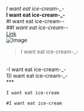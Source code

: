 *I want eat ice-cream-_-*
<br>
**I want eat ice-cream-_-**
<br>
#I want eat ice-cream-_-
<br>
##I want eat ice-cream-_-
<br>
[Link](https://www.cbc.ca/radio/asithappens/as-it-happens-the-tuesday-edition-1.6409088/this-antarctic-post-office-is-hiring-and-counting-penguins-is-part-of-the-job-1.6409089)
<br>
![Image](https://www.google.com/url?sa=i&url=https%3A%2F%2Fkids.nationalgeographic.com%2Fanimals%2Fbirds%2Ffacts%2Femperor-penguin&psig=AOvVaw0c0HDRAe5QIwXnVnUv6DJi&ust=1649547217170000&source=images&cd=vfe&ved=0CAoQjRxqFwoTCLDpprLQhfcCFQAAAAAdAAAAABAD)
<br>
>I want eat ice-cream-_-
<br>
-I want eat ice-cream-_-
<br>
1)I want eat ice-cream-_-
<br>
***

`I want eat ice-cream`

```
#I want eat ice-cream
```
